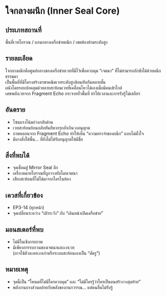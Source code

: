 # ใจกลางผนึก (Inner Seal Core)

## ประเภทสถานที่  
พื้นที่เวทโบราณ / แกนกลางเครือข่ายผนึก / เขตต้องห้ามระดับสูง

## รายละเอียด  
ใจกลางผนึกคือศูนย์กลางของเครือข่ายเวทที่มีไว้เพื่อควบคุม “เจตนา” ที่ไม่สามารถกักขังได้ด้วยผนึกธรรมดา  
เป็นพื้นที่ที่มีโครงสร้างเรขาคณิตเวทระดับสูงซ้อนทับกันหลายชั้น  
ผนังโดยรอบปกคลุมด้วยลายสะท้อนเวทที่เคลื่อนไหวได้เองเมื่อมีคนเข้าใกล้  
เศษพลังเวทจาก Fragment Echo กระจายทั่วพื้นที่ ทำให้เวลาและการรับรู้ไม่เสถียร

## อันตราย  
- โซนแรงโน้มถ่วงกลับด้าน  
- เวทสะท้อนย้อนกลับทันทีหากรุกล้ำเกินวงอนุญาต  
- ภาพหลอนจาก Fragment Echo ทำให้เห็น “ความทรงจำของผนึก” แบบไม่ตั้งใจ  
- มีบางสิ่งใต้พื้น... ที่ยังไม่ได้รับอนุญาตให้มีชื่อ

## สิ่งที่พบได้  
- จุดเชื่อมสู่ Mirror Seal ลึก  
- เครื่องหมายโบราณที่ถูกวางทับโดยเจตนา  
- เสียงสะท้อนที่ไม่ได้มาจากใครในห้อง

## เควสที่เกี่ยวข้อง  
- EP3-14 (ทุกหน้า)  
- จุดเปลี่ยนระหว่าง “เฝ้าระวัง” กับ “เดินหน้าเปิดเครือข่าย”

## มอนสเตอร์ที่พบ  
- ไม่มีในเชิงกายภาพ  
- มีเพียงการรบกวนของเจตนาและเงาเวท  
(อาจใช้ตัวละครเงาเก่าหรือระบบสะท้อนเองเป็น “ศัตรู”)

## หมายเหตุ  
- จุดนี้เป็น “โหนดที่ไม่มีใครควบคุม” และ “ไม่มีใครรู้ว่าใครเป็นคนสร้างวงสุดท้าย”  
- พลังงานบางส่วนคล้ายกับพลังของกนกวรรณ... แต่คนอื่นไม่รับรู้
